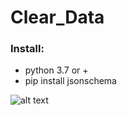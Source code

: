 # Clear_Data

### Install:
+ python 3.7 or +
+ pip install jsonschema

![alt text](https://b.radikal.ru/b30/2011/23/a34d5a5a02b3.png)

